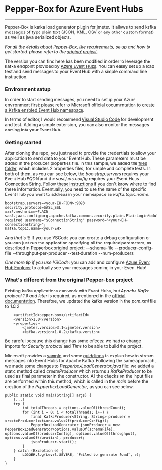 # Pepper-Box for Azure Event Hubs
___

Pepper-Box is kafka load generator plugin for jmeter. It allows to send kafka messages of type plain text (JSON, XML, CSV or any other custom format) as well as java serialized objects.

*For all the details abuot Pepper-Box, like requirements, setup and how to get started, please refer to the [original project](https://github.com/GSLabDev/pepper-box).*

The version you can find here has been modified in order to leverage the kafka endpoint provided by [Azure Event Hubs](https://docs.microsoft.com/en-us/azure/event-hubs/event-hubs-for-kafka-ecosystem-overview). You can easily set up a load test and send messages to your Event Hub with a simple command line instruction.

### Environment setup

In order to start sending messages, you need to setup your Azure environment first: please refer to Microsoft official documentation to [create a Kafka enabled Event Hub namespace](https://docs.microsoft.com/en-us/azure/event-hubs/event-hubs-quickstart-kafka-enabled-event-hubs#create-a-kafka-enabled-event-hubs-namespace).

In terms of editor, I would recommend [Visual Studio Code](https://code.visualstudio.com/) for development and test. Adding a simple extension, you can also monitor the messages coming into your Event Hub.

### Getting started

After cloning the repo, you just need to provide the credentials to allow your application to send data to your Event Hub. These parameters must be added in the producer properties file.
In this sample, we added the [files folder](https://github.com/erryB/pepper-box/tree/master/files), which includes 2 properties files, for simple and complete tests. In both of them, as you can see below, the *bootstrap.servers* requires your Event Hub FQDN and the *sasl.jaas.config* requires your Event Hubs Connection String. Follow [these instructions](https://docs.microsoft.com/en-us/azure/event-hubs/event-hubs-get-connection-string) if you don't know where to find these information.
Eventually, you need to use the name of the specific Event Hub you want to address in your namespace as *kafka.topic.name*.

```
bootstrap.servers=<your-EH-FQDN>:9093
security.protocol=SASL_SSL
sasl.mechanism=PLAIN
sasl.jaas.config=org.apache.kafka.common.security.plain.PlainLoginModule required username="$ConnectionString" password="<your-EH-connectionString>";
kafka.topic.name=<your-EH>
```

*And that's it!*
If you use VSCode you can create a debug configuration or you can just run the application specifying all the required parameters, as described in Pepperbox original project:
--schema-file
--producer-config-file
--throughput-per-producer
--test-duration
--num-producers

*One more tip if you use VSCode*: you can add and configure [Azure Event Hub Explorer](https://marketplace.visualstudio.com/items?itemName=Summer.azure-event-hub-explorer) to actually see your messages coming in your Event Hub!

### What's different from the original Pepper-box project

Existing kafka applications can work with Event Hubs, but *Apache Kafka protocol 1.0 and later* is required, as mentioned in the [official documentation](https://docs.microsoft.com/en-us/azure/event-hubs/event-hubs-for-kafka-ecosystem-overview). Therefore, we updated the kafka version in the *pom.xml* file to *1.0.2*

```<groupId>pepper-box</groupId>
    <artifactId>pepper-box</artifactId>
    <version>1.0</version>
    <properties>
        <jmeter.version>3.1</jmeter.version>
        <kafka.version>1.0.2</kafka.version>
```

Be careful because this change has some effects: we had to change imports for *Security protocol* and *Time* to be able to build the project.  

Microsoft provides a [sample](https://github.com/Azure/azure-event-hubs-for-kafka) and some [guidelines](https://docs.microsoft.com/en-us/azure/event-hubs/event-hubs-quickstart-kafka-enabled-event-hubs) to explain how to stream messages into Event Hubs for Apache Kafka. Following the same approach, we made some changes to *PepperboxLoadGenerator.java* file: we added a static method called *createProducer* which returns a *KafkaProducer* to be used as final parameter in the constructor. All the checks on the input files are performed within this method, which is called in the *main* before the creation of the *PepperboxLoadGenerator*, as you can see below.

```
public static void main(String[] args) {
    [...]
    try {
        int totalThreads = options.valueOf(threadCount);
        for (int i = 0; i < totalThreads; i++) {
            final KafkaProducer<String, String> producer = createProducer(options.valueOf(producerConfig));
            PepperBoxLoadGenerator jsonProducer = new PepperBoxLoadGenerator(options.valueOf(schemaFile), options.valueOf(producerConfig), options.valueOf(throughput), options.valueOf(duration), producer);
            jsonProducer.start();
        }
    } catch (Exception e) {
        LOGGER.log(Level.SEVERE, "Failed to generate load", e);
    }
}
```

